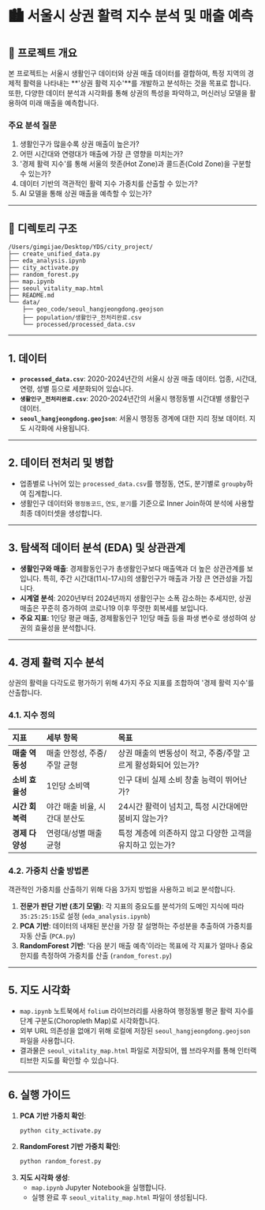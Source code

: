 # 🏙️ 서울시 상권 활력 지수 분석 및 매출 예측

## 📜 프로젝트 개요

본 프로젝트는 서울시 생활인구 데이터와 상권 매출 데이터를 결합하여, 특정 지역의 경제적 활력을 나타내는 **'상권 활력 지수'**를 개발하고 분석하는 것을 목표로 합니다. 또한, 다양한 데이터 분석과 시각화를 통해 상권의 특성을 파악하고, 머신러닝 모델을 활용하여 미래 매출을 예측합니다.

### 주요 분석 질문
1.  생활인구가 많을수록 상권 매출이 높은가?
2.  어떤 시간대와 연령대가 매출에 가장 큰 영향을 미치는가?
3.  '경제 활력 지수'를 통해 서울의 핫존(Hot Zone)과 콜드존(Cold Zone)을 구분할 수 있는가?
4.  데이터 기반의 객관적인 활력 지수 가중치를 산출할 수 있는가?
5.  AI 모델을 통해 상권 매출을 예측할 수 있는가?

---

## 📂 디렉토리 구조

```
/Users/gimgijae/Desktop/YDS/city_project/
├── create_unified_data.py
├── eda_analysis.ipynb
├── city_activate.py
├── random_forest.py
├── map.ipynb
├── seoul_vitality_map.html
├── README.md
└── data/
    ├── geo_code/seoul_hangjeongdong.geojson
    ├── population/생활인구_전처리완료.csv
    └── processed/processed_data.csv
```

---

## 1. 데이터

-   **`processed_data.csv`**: 2020-2024년간의 서울시 상권 매출 데이터. 업종, 시간대, 연령, 성별 등으로 세분화되어 있습니다.
-   **`생활인구_전처리완료.csv`**: 2020-2024년간의 서울시 행정동별 시간대별 생활인구 데이터.
-   **`seoul_hangjeongdong.geojson`**: 서울시 행정동 경계에 대한 지리 정보 데이터. 지도 시각화에 사용됩니다.

---

## 2. 데이터 전처리 및 병합

-   업종별로 나뉘어 있는 `processed_data.csv`를 행정동, 연도, 분기별로 `groupby`하여 집계합니다.
-   생활인구 데이터와 `행정동코드`, `연도`, `분기`를 기준으로 Inner Join하여 분석에 사용할 최종 데이터셋을 생성합니다.

---

## 3. 탐색적 데이터 분석 (EDA) 및 상관관계

-   **생활인구와 매출**: 경제활동인구가 총생활인구보다 매출액과 더 높은 상관관계를 보입니다. 특히, 주간 시간대(11시-17시)의 생활인구가 매출과 가장 큰 연관성을 가집니다.
-   **시계열 분석**: 2020년부터 2024년까지 생활인구는 소폭 감소하는 추세지만, 상권 매출은 꾸준히 증가하여 코로나19 이후 뚜렷한 회복세를 보입니다.
-   **주요 지표**: 1인당 평균 매출, 경제활동인구 1인당 매출 등을 파생 변수로 생성하여 상권의 효율성을 분석합니다.

---

## 4. 경제 활력 지수 분석

상권의 활력을 다각도로 평가하기 위해 4가지 주요 지표를 조합하여 '경제 활력 지수'를 산출합니다.

### 4.1. 지수 정의

| 지표 | 세부 항목 | 목표 | 
| :--- | :--- | :--- |
| **매출 역동성** | 매출 안정성, 주중/주말 균형 | 상권 매출의 변동성이 적고, 주중/주말 고르게 활성화되어 있는가? |
| **소비 효율성** | 1인당 소비액 | 인구 대비 실제 소비 창출 능력이 뛰어난가? |
| **시간 회복력** | 야간 매출 비율, 시간대 분산도 | 24시간 활력이 넘치고, 특정 시간대에만 붐비지 않는가? |
| **경제 다양성** | 연령대/성별 매출 균형 | 특정 계층에 의존하지 않고 다양한 고객을 유치하고 있는가? |

### 4.2. 가중치 산출 방법론

객관적인 가중치를 산출하기 위해 다음 3가지 방법을 사용하고 비교 분석합니다.

1.  **전문가 판단 기반 (초기 모델)**: 각 지표의 중요도를 분석가의 도메인 지식에 따라 `35:25:25:15`로 설정 (`eda_analysis.ipynb`)
2.  **PCA 기반**: 데이터의 내재된 분산을 가장 잘 설명하는 주성분을 추출하여 가중치를 자동 산출 (`PCA.py`)
3.  **RandomForest 기반**: '다음 분기 매출 예측'이라는 목표에 각 지표가 얼마나 중요한지를 측정하여 가중치를 산출 (`random_forest.py`)

---

## 5. 지도 시각화

-   `map.ipynb` 노트북에서 `folium` 라이브러리를 사용하여 행정동별 평균 활력 지수를 단계 구분도(Choropleth Map)로 시각화합니다.
-   외부 URL 의존성을 없애기 위해 로컬에 저장된 `seoul_hangjeongdong.geojson` 파일을 사용합니다.
-   결과물은 `seoul_vitality_map.html` 파일로 저장되어, 웹 브라우저를 통해 인터랙티브한 지도를 확인할 수 있습니다.

---

## 6. 실행 가이드

1.  **PCA 기반 가중치 확인**:
    ```bash
    python city_activate.py
    ```
2.  **RandomForest 기반 가중치 확인**:
    ```bash
    python random_forest.py
    ```
3.  **지도 시각화 생성**:
    - `map.ipynb` Jupyter Notebook을 실행합니다.
    - 실행 완료 후 `seoul_vitality_map.html` 파일이 생성됩니다.